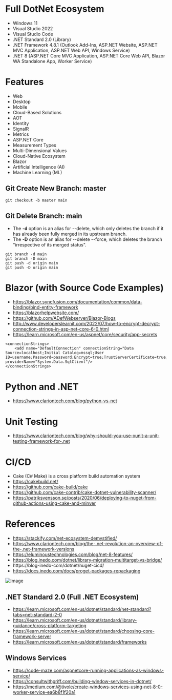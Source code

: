 # Full DotNet Ecosystem
+ Windows 11
+ Visual Studio 2022
+ Visual Studio Code
+ .NET Standard 2.0 (Library)
+ .NET Framework 4.8.1 (Outlook Add-Ins, ASP.NET Website, ASP.NET MVC Application, ASP.NET Web API, Windows Service)
+ .NET 8 (ASP.NET Core MVC Application, ASP.NET Core Web API, Blazor WA Standalone App, Worker Service)

# Features
+ Web
+ Desktop
+ Mobile
+ Cloud-Based Solutions
+ AOT
+ Identity
+ SignalR
+ Metrics
+ ASP.NET Core
+ Measurement Types
+ Multi-Dimensional Values
+ Cloud-Native Ecosystem
+ Blazor
+ Artificial Intelligence (AI)
+ Machine Learning (ML)

## Git Create New Branch: master
```
git checkout -b master main
```

## Git Delete Branch: main
+ The **-d** option is an alias for --delete, which only deletes the branch if it has already been fully merged in its upstream branch.
+ The **-D** option is an alias for --delete --force, which deletes the branch "irrespective of its merged status".

```
git branch -d main
git branch -D main
git push -d origin main
git push -D origin main
```

# Blazor (with Source Code Examples)
+ https://blazor.syncfusion.com/documentation/common/data-binding/bind-entity-framework
+ https://blazorhelpwebsite.com/
+ https://github.com/ADefWebserver/Blazor-Blogs
+ http://www.developerslearnit.com/2022/07/how-to-encrypt-decrypt-connection-strings-in-asp-net-core-6-0.html
+ https://learn.microsoft.com/en-us/aspnet/core/security/app-secrets

```
<connectionStrings>
    <add name="DefaultConnection" connectionString="Data Source=localhost;Initial Catalog=mssql;User ID=username;Password=password;Encrypt=true;TrustServerCertificate=true;" providerName="System.Data.SqlClient"/>
</connectionStrings>
```

# Python and .NET
+ https://www.clariontech.com/blog/python-vs-net

# Unit Testing
+ https://www.clariontech.com/blog/why-should-you-use-xunit-a-unit-testing-framework-for-.net

# CI/CD
+ Cake (C# Make) is a cross platform build automation system
+ https://cakebuild.net/
+ https://github.com/cake-build/cake
+ https://github.com/cake-contrib/cake-dotnet-vulnerability-scanner/
+ https://patriksvensson.se/posts/2020/06/deploying-to-nuget-from-github-actions-using-cake-and-minver

# References
+ https://stackify.com/net-ecosystem-demystified/
+ https://www.clariontech.com/blog/the-.net-revolution-an-overview-of-the-.net-framework-versions
+ https://eluminoustechnologies.com/blog/net-8-features/
+ https://blog.inedo.com/dotnet/library-migration-multitarget-vs-bridge/
+ https://blog-inedo-com/dotnet/nuget-cicd/
+ https://docs.inedo.com/docs/proget-packages-repackaging

![image](https://github.com/gtechsltn/Full-DotNet-Ecosystem/assets/87538251/bacc0701-32b9-475c-a29c-cd595357be33)

## .NET Standard 2.0 (Full .NET Ecosystem)
+ https://learn.microsoft.com/en-us/dotnet/standard/net-standard?tabs=net-standard-2-0
+ https://learn.microsoft.com/en-us/dotnet/standard/library-guidance/cross-platform-targeting
+ https://learn.microsoft.com/en-us/dotnet/standard/choosing-core-framework-server
+ https://learn.microsoft.com/en-us/dotnet/standard/frameworks

## Windows Services
+ https://code-maze.com/aspnetcore-running-applications-as-windows-service/
+ https://consultwithgriff.com/building-window-services-in-dotnet/
+ https://medium.com/@tivole/create-windows-services-using-net-8-0-worker-service-ea6b8f1f20a1
